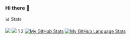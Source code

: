 ### Hi there 👋
📊 Stats

![](https://raw.githubusercontent.com/RusGol718/github-stats/master/generated/overview.svg#gh-dark-mode-only)
![](https://raw.githubusercontent.com/RusGol718/github-stats/master/generated/languages.svg#gh-dark-mode-only)
1
2
[![My GitHub Stats](https://github-readme-stats.vercel.app/api/?username=RusGol718&count_private=true&theme=dark-mode-only&showicons=true)]()
[![My GitHub Language Stats](https://github-readme-stats.vercel.app/api/top-langs/?username=RusGol718&langs_count=5&theme=dark-mode-only)]()
<!--
**RusGol718/RusGol718** is a ✨ _special_ ✨ repository because its `README.md` (this file) appears on your GitHub profile.

Here are some ideas to get you started:

- 🔭 I’m currently working on ...
- 🌱 I’m currently learning ...
- 👯 I’m looking to collaborate on ...
- 🤔 I’m looking for help with ...
- 💬 Ask me about ...
- 📫 How to reach me: ...
- 😄 Pronouns: ...
- ⚡ Fun fact: ...
-->
